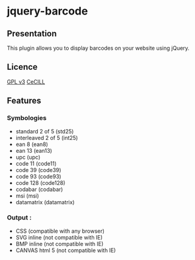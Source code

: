 jquery-barcode
==============

Presentation
------------

This plugin allows you to display barcodes on your website using jQuery.

Licence
-------
[GPL v3](http://www.gnu.org/licenses/gpl.html)
[CeCILL](http://www.cecill.info/licences/Licence_CeCILL_V2-fr.html)

Features
--------

### Symbologies
 - standard 2 of 5 (std25)
 - interleaved 2 of 5 (int25)
 - ean 8 (ean8)
 - ean 13 (ean13)
 - upc (upc)
 - code 11 (code11)
 - code 39 (code39)
 - code 93 (code93)
 - code 128 (code128)  
 - codabar (codabar)
 - msi (msi)
 - datamatrix (datamatrix)
  
### Output : 
 - CSS (compatible with any browser)
 - SVG inline (not compatible with IE)
 - BMP inline (not compatible with IE)      
 - CANVAS html 5 (not compatible with IE)